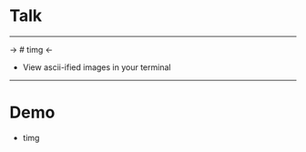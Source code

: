 # Talk

---

-> # timg <-

* View ascii-ified images in your terminal

---

# Demo

* timg <filename>
